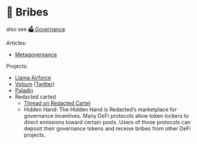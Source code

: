 # 🤑 Bribes
also see [🗳️ Governance](Governance)

Articles:
- [Metagovernance](https://twitter.com/eshita/status/1535311245548482565)

Projects:
- [Llama Airforce](https://llama.airforce/)
- [Votium](https://votium.app/) ([Twitter](https://twitter.com/VotiumProtocol))
- [Paladin](https://www.paladin.vote/)
- Redacted carted
	- [Thread on Redacted Cartel](https://twitter.com/kindahangry/status/1602218129290981376)
	- Hidden Hand: The Hidden Hand is Redacted’s marketplace for governance incentives. Many DeFi protocols allow token lockers to direct emissions toward certain pools. Users of those protocols can deposit their governance tokens and receive bribes from other DeFi projects.